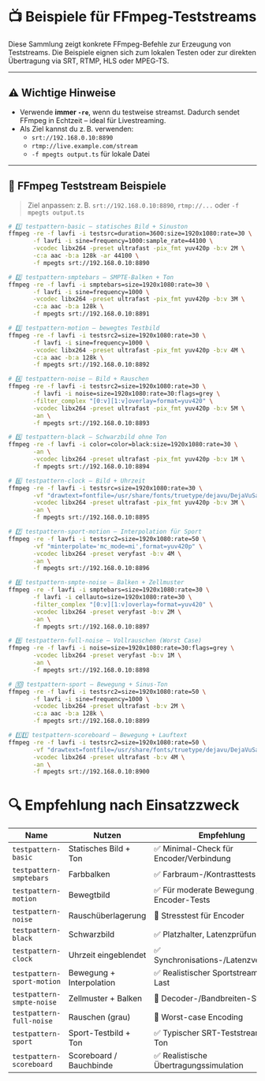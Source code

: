 # 📺 Beispiele für FFmpeg-Teststreams

Diese Sammlung zeigt konkrete FFmpeg-Befehle zur Erzeugung von Teststreams. Die Beispiele eignen sich zum lokalen Testen oder zur direkten Übertragung via SRT, RTMP, HLS oder MPEG-TS.

---

## ⚠️ Wichtige Hinweise

- Verwende **immer `-re`**, wenn du testweise streamst. Dadurch sendet FFmpeg in Echtzeit – ideal für Livestreaming.
- Als Ziel kannst du z. B. verwenden:
  - `srt://192.168.0.10:8890`
  - `rtmp://live.example.com/stream`
  - `-f mpegts output.ts` für lokale Datei

---

## 🧪 FFmpeg Teststream Beispiele

> Ziel anpassen: z. B. `srt://192.168.0.10:8890`, `rtmp://...` oder `-f mpegts output.ts`

```bash
# 1️⃣ testpattern-basic – statisches Bild + Sinuston
ffmpeg -re -f lavfi -i testsrc=duration=3600:size=1920x1080:rate=30 \
       -f lavfi -i sine=frequency=1000:sample_rate=44100 \
       -vcodec libx264 -preset ultrafast -pix_fmt yuv420p -b:v 2M \
       -c:a aac -b:a 128k -ar 44100 \
       -f mpegts srt://192.168.0.10:8890

# 2️⃣ testpattern-smptebars – SMPTE-Balken + Ton
ffmpeg -re -f lavfi -i smptebars=size=1920x1080:rate=30 \
       -f lavfi -i sine=frequency=1000 \
       -vcodec libx264 -preset ultrafast -pix_fmt yuv420p -b:v 3M \
       -c:a aac -b:a 128k \
       -f mpegts srt://192.168.0.10:8891

# 3️⃣ testpattern-motion – bewegtes Testbild
ffmpeg -re -f lavfi -i testsrc2=size=1920x1080:rate=30 \
       -f lavfi -i sine=frequency=1000 \
       -vcodec libx264 -preset ultrafast -pix_fmt yuv420p -b:v 4M \
       -c:a aac -b:a 128k \
       -f mpegts srt://192.168.0.10:8892

# 4️⃣ testpattern-noise – Bild + Rauschen
ffmpeg -re -f lavfi -i testsrc2=size=1920x1080:rate=30 \
       -f lavfi -i noise=size=1920x1080:rate=30:flags=grey \
       -filter_complex "[0:v][1:v]overlay=format=yuv420" \
       -vcodec libx264 -preset ultrafast -pix_fmt yuv420p -b:v 5M \
       -an \
       -f mpegts srt://192.168.0.10:8893

# 5️⃣ testpattern-black – Schwarzbild ohne Ton
ffmpeg -re -f lavfi -i color=color=black:size=1920x1080:rate=30 \
       -an \
       -vcodec libx264 -preset ultrafast -pix_fmt yuv420p -b:v 1M \
       -f mpegts srt://192.168.0.10:8894

# 6️⃣ testpattern-clock – Bild + Uhrzeit
ffmpeg -re -f lavfi -i testsrc=size=1920x1080:rate=30 \
       -vf "drawtext=fontfile=/usr/share/fonts/truetype/dejavu/DejaVuSans-Bold.ttf:text='%{localtime}':fontsize=60:fontcolor=white:x=100:y=100" \
       -vcodec libx264 -preset ultrafast -pix_fmt yuv420p -b:v 3M \
       -an \
       -f mpegts srt://192.168.0.10:8895

# 7️⃣ testpattern-sport-motion – Interpolation für Sport
ffmpeg -re -f lavfi -i testsrc2=size=1920x1080:rate=50 \
       -vf "minterpolate='mc_mode=mi',format=yuv420p" \
       -vcodec libx264 -preset veryfast -b:v 4M \
       -an \
       -f mpegts srt://192.168.0.10:8896

# 8️⃣ testpattern-smpte-noise – Balken + Zellmuster
ffmpeg -re -f lavfi -i smptebars=size=1920x1080:rate=30 \
       -f lavfi -i cellauto=size=1920x1080:rate=30 \
       -filter_complex "[0:v][1:v]overlay=format=yuv420" \
       -vcodec libx264 -preset veryfast -b:v 2M \
       -an \
       -f mpegts srt://192.168.0.10:8897

# 9️⃣ testpattern-full-noise – Vollrauschen (Worst Case)
ffmpeg -re -f lavfi -i noise=size=1920x1080:rate=30:flags=grey \
       -vcodec libx264 -preset veryfast -b:v 1M \
       -an \
       -f mpegts srt://192.168.0.10:8898

# 🔟 testpattern-sport – Bewegung + Sinus-Ton
ffmpeg -re -f lavfi -i testsrc2=size=1920x1080:rate=50 \
       -f lavfi -i sine=frequency=1000 \
       -vcodec libx264 -preset ultrafast -b:v 2M \
       -c:a aac -b:a 128k \
       -f mpegts srt://192.168.0.10:8899

# 1️⃣1️⃣ testpattern-scoreboard – Bewegung + Lauftext
ffmpeg -re -f lavfi -i testsrc2=size=1920x1080:rate=50 \
       -vf "drawtext=fontfile=/usr/share/fonts/truetype/dejavu/DejaVuSans-Bold.ttf:text='%{pts\\:hms} LIVE SCORE: %{eif\\:random(100)}-%{eif\\:random(100)}':fontsize=60:fontcolor=white:x=100:y=50" \
       -vcodec libx264 -preset ultrafast -b:v 4M \
       -an \
       -f mpegts srt://192.168.0.10:8900
```

# 🔍 Empfehlung nach Einsatzzweck

| Name                       | Nutzen                   | Empfehlung                              |
| -------------------------- | ------------------------ | --------------------------------------- |
| `testpattern-basic`        | Statisches Bild + Ton    | ✅ Minimal-Check für Encoder/Verbindung  |
| `testpattern-smptebars`    | Farbbalken               | ✅ Farbraum-/Kontrasttests               |
| `testpattern-motion`       | Bewegtbild               | ✅ Für moderate Bewegung / Encoder-Tests |
| `testpattern-noise`        | Rauschüberlagerung       | 🔧 Stresstest für Encoder               |
| `testpattern-black`        | Schwarzbild              | ✅ Platzhalter, Latenzprüfung            |
| `testpattern-clock`        | Uhrzeit eingeblendet     | ✅ Synchronisations-/Latenzvergleiche    |
| `testpattern-sport-motion` | Bewegung + Interpolation | ✅ Realistischer Sportstream, hohe Last  |
| `testpattern-smpte-noise`  | Zellmuster + Balken      | 🔧 Decoder-/Bandbreiten-Stresstest      |
| `testpattern-full-noise`   | Rauschen (grau)          | 🔧 Worst-case Encoding                  |
| `testpattern-sport`        | Sport-Testbild + Ton     | ✅ Typischer SRT-Teststream mit Ton      |
| `testpattern-scoreboard`   | Scoreboard / Bauchbinde  | ✅ Realistische Übertragungssimulation   |
